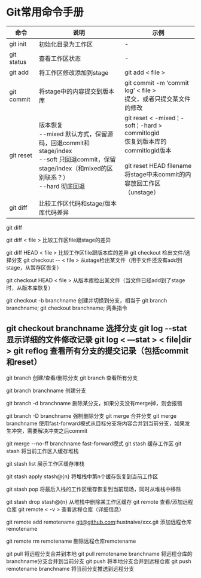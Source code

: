 # Git常用命令手册

|命令|说明|示例|
|---|----|---|
|git init|初始化目录为工作区| - |
|git status|查看工作区状态| - |
|git add|将工作区修改添加到stage|git add < file > |
|git commit|将stage中的内容提交到版本库 |git commit -m ‘commit log’ < file > <br />提交，或者只提交某文件的修改|
|git reset|版本恢复 <br /> --mixed 默认方式，保留源码，回退commit和stage/index <br /> --soft 只回退commit，保留stage/index（和mixed的区别联系？）<br /> --hard 彻底回退|git reset < -mixed &brvbar; -soft &brvbar; -hard > commitlogid <br />恢复到版本库的commitlogid版本 <br /><br /> git reset HEAD filename <br />将stage中未commit的内容放回工作区（unstage）|
|git diff|比较工作区代码和stage/版本库代码差异| |

git diff

git diff  < file >
比较工作区file跟stage的差异

git diff HEAD < file >
比较工作区file跟版本库的差异
git checkout
检出文件/选择分支
git checkout -- < file >
从stage检出某文件（用于文件还没有add到stage，从暂存区恢复）

git checkout HEAD < file >
从版本库检出某文件（当文件已经add到了stage时，从版本库恢复）

git checkout -b branchname
创建并切换到分支，相当于
git branch branchname;
git checkout branchname;
两条指令

git checkout branchname
选择分支
git log
--stat 显示详细的文件修改记录
git log < —stat >  < file|dir >
git reflog
查看所有分支的提交记录（包括commit和reset）
-
git branch
创建/查看/删除分支
git branch
查看所有分支

git branch branchname
创建分支

git branch -d branchname
删除某分支，如果分支没有merge掉，则会报错

git branch -D branchname
强制删除分支
git merge
合并分支
git merge branchname
使用fast-forward模式从目标分支将内容合并到当前分支，如果发生冲突，需要解决冲突之后commit

git merge --no-ff branchname
fast-forward模式
git stash
缓存工作区
git stash
将当前工作区入缓存堆栈

git stash list
展示工作区缓存堆栈

git stash apply stash@{n}
将堆栈中第n个缓存恢复到当前工作区

git stash pop 
将最后入栈的工作区缓存恢复到当前现场，同时从堆栈中移除

git stash drop stash@{n}
从堆栈中删除某工作区缓存
git remote
查看/添加远程仓库
git remote < -v >
查看远程仓库（详细信息）

git remote add remotename git@github.com:hustnaive/xxx.git
添加远程仓库remotename

git remote rm remotename
删除远程仓库remotename

git pull
将远程分支合并到本地
git pull remotename branchname
将远程仓库的branchname分支合并到当前分支
git push
将本地分支合并到远程仓库
git push remotename branchname
将当前分支推送到远程分支